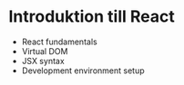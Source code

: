 # Introduktion till React

- React fundamentals
- Virtual DOM
- JSX syntax
- Development environment setup
